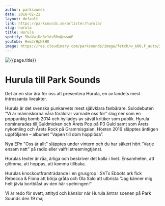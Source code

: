 ```yaml
---
author: parksounds
date: 2018-02-22
layout: default
link: https://parksounds.se/artister/hurula/
slug: hurula
title: Hurula
spotify: 5haVwjDd8z1dsR0uQewwoP
youtube: HemJrHpNlH0
image: https://res.cloudinary.com/parksounds/image/fetch/w_600,f_auto/images/artists/hurula-park-sounds-2018.jpg
---
```


![{{page.title}}]({{page.image}})

# Hurula till Park Sounds

Det är en stor ära för oss att presentera Hurula, en av landets mest intressanta liveakter.

Hurula är det svenska punkarvets mest självklara fanbärare. Solodebuten ”Vi är människorna våra föräldrar varnade oss för” slog ner som en poppunkig bomb 2014 och hyllades av såväl kritiker som publik. Hurula nominerades till Guldmicken och Årets Pop på P3 Guld samt som Årets nykomling och Årets Rock på Grammisgalan. Hösten 2016 släpptes äntligen uppföljaren – albumet "Vapen till dom hopplösa”.

Nya EPn "Oss är allt" släpptes under vintern och du har säkert hört “Varje ensam natt” på radio eller valfri streamingtjänst.

Hurulas texter är råa, ärliga och beskriver det kalla i livet. Ensamheten, att glömma, att hoppas, att komma tillbaka.

Hurulas knockoutframträdande i en grusgrop i SVTs Ebbots ark fick Rebecca & Fiona att börja gråta och Ola Salo att utbrista “Jag känner mig helt jävla bortblåst av den här spelningen!”

Vi är redo för svett, attityd och känslor när Hurula äntrar scenen på Park Sounds den 19 maj. 
